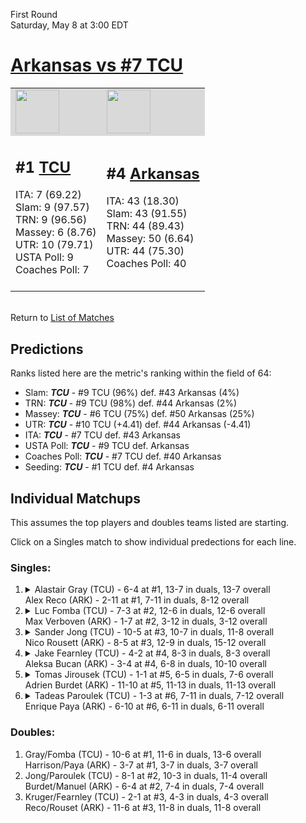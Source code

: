 First Round  
Saturday, May 8 at 3:00 EDT
# [Arkansas vs #7 TCU](https://www.ncaa.com/game/5833394) 

<table>  
<tr style="background-color: #d9d9d9 !important"><td><a href="#"><img src="https://www.ncaa.com/sites/default/files/images/logos/schools/t/tcu.70.png" width="70" height="70" /></a></td><td><a href="#"><img src="https://www.ncaa.com/sites/default/files/images/logos/schools/a/arkansas.70.png" width="70" height="70" /></a></td></tr>
<tr><td>  

<h2>#1 <a href="#">TCU</a></h2>  
ITA: 7 (69.22)<br>  
Slam: 9 (97.57)<br>  
TRN: 9 (96.56)<br>  
Massey: 6 (8.76)<br>  
UTR: 10 (79.71)<br>  
USTA Poll: 9<br>  
Coaches Poll: 7<br>  
<br>  

</td><td>  

<h2>#4 <a href="#">Arkansas</a></h2>  
ITA: 43 (18.30)<br>  
Slam: 43 (91.55)<br>  
TRN: 44 (89.43)<br>  
Massey: 50 (6.64)<br>  
UTR: 44 (75.30)<br>  
Coaches Poll: 40<br>  
<br>  

</td></tr></table>  


<br>Return to [List of Matches](../index.md)  

## Predictions  

Ranks listed here are the metric's ranking within the field of 64:  
- Slam: ***TCU*** - #9 TCU (96%) def. #43 Arkansas (4%)  
- TRN: ***TCU*** - #9 TCU (98%) def. #44 Arkansas (2%)  
- Massey: ***TCU*** - #6 TCU (75%) def. #50 Arkansas (25%)  
- UTR: ***TCU*** - #10 TCU (+4.41) def. #44 Arkansas (-4.41)  
- ITA: ***TCU*** - #7 TCU def. #43 Arkansas  
- USTA Poll: ***TCU*** - #9 TCU def. Arkansas  
- Coaches Poll: ***TCU*** - #7 TCU def. #40 Arkansas  
- Seeding: ***TCU*** - #1 TCU def. #4 Arkansas  

## Individual Matchups  

This assumes the top players and doubles teams listed are starting.  

Click on a Singles match to show individual predections for each line.  

### Singles:  

<ol>
<li><details><summary markdown="span">
Alastair Gray (TCU) - 6-4 at #1, 13-7 in duals, 13-7 overall<br>  
Alex Reco (ARK) - 2-11 at #1, 7-11 in duals, 8-12 overall
</summary><h4>Predictions</h4><ul>
<li>Slam: <b><i>VT</i></b> - #30 Virginia Tech (56%) def. #35 Texas Tech (44%)</li>  
</ul></details></li>
<li><details><summary markdown="span">
Luc Fomba (TCU) - 7-3 at #2, 12-6 in duals, 12-6 overall<br>  
Max Verboven (ARK) - 1-7 at #2, 3-12 in duals, 3-12 overall
</summary><h4>Predictions</h4><ul>
<li>Slam: <b><i>VT</i></b> - #30 Virginia Tech (56%) def. #35 Texas Tech (44%)</li>  
</ul></details></li>
<li><details><summary markdown="span">
Sander Jong (TCU) - 10-5 at #3, 10-7 in duals, 11-8 overall<br>  
Nico Rousett (ARK) - 8-5 at #3, 12-9 in duals, 15-12 overall
</summary><h4>Predictions</h4><ul>
<li>Slam: <b><i>VT</i></b> - #30 Virginia Tech (56%) def. #35 Texas Tech (44%)</li>  
</ul></details></li>
<li><details><summary markdown="span">
Jake Fearnley (TCU) - 4-2 at #4, 8-3 in duals, 8-3 overall<br>  
Aleksa Bucan (ARK) - 3-4 at #4, 6-8 in duals, 10-10 overall
</summary><h4>Predictions</h4><ul>
<li>Slam: <b><i>VT</i></b> - #30 Virginia Tech (56%) def. #35 Texas Tech (44%)</li>  
</ul></details></li>
<li><details><summary markdown="span">
Tomas Jirousek (TCU) - 1-1 at #5, 6-5 in duals, 7-6 overall<br>  
Adrien Burdet (ARK) - 11-10 at #5, 11-13 in duals, 11-13 overall
</summary><h4>Predictions</h4><ul>
<li>Slam: <b><i>VT</i></b> - #30 Virginia Tech (56%) def. #35 Texas Tech (44%)</li>  
</ul></details></li>
<li><details><summary markdown="span">
Tadeas Paroulek (TCU) - 1-3 at #6, 7-11 in duals, 7-12 overall<br>  
Enrique Paya (ARK) - 6-10 at #6, 6-11 in duals, 6-11 overall
</summary><h4>Predictions</h4><ul>
<li>Slam: <b><i>VT</i></b> - #30 Virginia Tech (56%) def. #35 Texas Tech (44%)</li>  
</ul></details></li>
</ol>

### Doubles:  
1. Gray/Fomba (TCU) - 10-6 at #1, 11-6 in duals, 13-6 overall  
   Harrison/Paya (ARK) - 3-7 at #1, 3-7 in duals, 3-7 overall
2. Jong/Paroulek (TCU) - 8-1 at #2, 10-3 in duals, 11-4 overall  
   Burdet/Manuel (ARK) - 6-4 at #2, 7-4 in duals, 7-4 overall
3. Kruger/Fearnley (TCU) - 2-1 at #3, 4-3 in duals, 4-3 overall  
   Reco/Rouset (ARK) - 11-6 at #3, 11-8 in duals, 11-8 overall